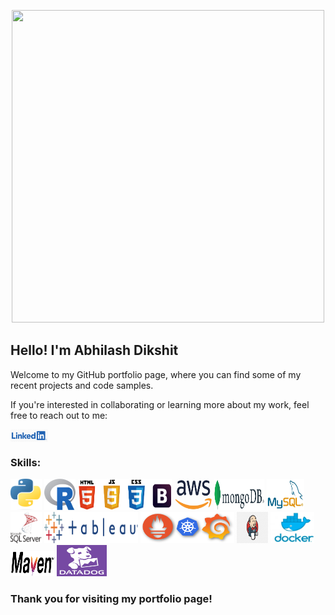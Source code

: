 <p align="center">
  <img width="500" height="500" src="/icons/consciousness.gif">
</p>
<h2>Hello! I'm Abhilash Dikshit</h2>
<p>Welcome to my GitHub portfolio page, where you can find some of my recent projects and code samples. </p>

<p>If you're interested in collaborating or learning more about my work, feel free to reach out to me:</p>
<p align="left">
    <a href="https://www.linkedin.com/in/abhilash-dikshit" target="blank"><img align="center" src="/icons/hd-linkedin-official-logo.png" alt="abhilash-dikshit" height="20" width="60" /></a>
</p>

<h3>Skills:</h3>
<p align="left"> 
    <img width="50" height="50" src="/icons/Python-logo.png">
    <img width="50" height="50" src="/icons/R_logo.png">
    <img width="150" height="50" src="/icons/html_css_js_bootstrap.png">
    <img width="60" height="50" src="/icons/aws.png">
    <img width="80" height="50" src="/icons/Mongo.png">
    <img width="60" height="50" src="/icons/mysql.jpg">
    <img width="50" height="50" src="/icons/microsoft-sql-server.svg">
    <img width="150" height="50" src="/icons/Tableau.png">
    <img width="150" height="50" src="/icons/grafana_prometheus_kube.png">
    <img width="50" height="50" src="/icons/jenkins.png">
    <img width="70" height="50" src="/icons/docker.png">
    <img width="70" height="40" src="icons/Apache_Maven_logo.png">
    <img width="80" height="50" src="/icons/datadog.png">
</p>

<h3>
Thank you for visiting my portfolio page!
</h3>
